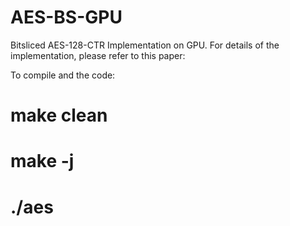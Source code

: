 # AES-BS-GPU
Bitsliced AES-128-CTR Implementation on GPU. For details of the implementation, please refer to this paper: 

To compile and the code:

# make clean
# make -j
# ./aes

